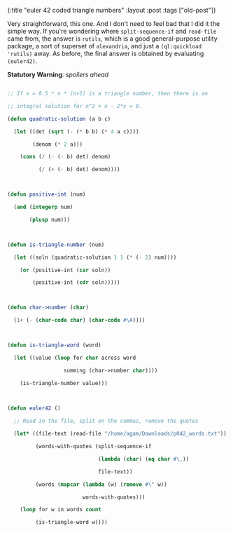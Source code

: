 {:title "euler 42 coded triangle numbers"
:layout :post
 :tags ["old-post"]}



Very straightforward, this one. And I don't need to feel bad that I did it the simple way. If you're wondering where `split-sequence-if` and `read-file` came from, the answer is `rutils`, which is a good general-purpose utility package, a sort of superset of `alexandria`, and just a `(ql:quickload 'rutils)` away. As before, the final answer is obtained by evaluating `(euler42)`.



**Statutory Warning**: _spoilers ahead_



```lisp

;; If x = 0.5 * n * (n+1) is a triangle number, then there is an

;; integral solution for n^2 + n - 2*x = 0.

(defun quadratic-solution (a b c)

  (let ((det (sqrt (- (* b b) (* 4 a c))))

        (denom (* 2 a)))

    (cons (/ (- (- b) det) denom)

          (/ (+ (- b) det) denom))))



(defun positive-int (num)

  (and (integerp num)

       (plusp num)))



(defun is-triangle-number (num)

  (let ((soln (quadratic-solution 1 1 (* (- 2) num))))

    (or (positive-int (car soln))

        (positive-int (cdr soln)))))



(defun char->number (char)

  (1+ (- (char-code char) (char-code #\A))))



(defun is-triangle-word (word)

  (let ((value (loop for char across word

                  summing (char->number char))))

    (is-triangle-number value)))       

  

(defun euler42 ()

  ;; Read in the file, split on the commas, remove the quotes

  (let* ((file-text (read-file "/home/agam/Downloads/p042_words.txt"))

         (words-with-quotes (split-sequence-if

                             (lambda (char) (eq char #\,))

                             file-text))

         (words (mapcar (lambda (w) (remove #\" w))

                        words-with-quotes)))

    (loop for w in words count

         (is-triangle-word w))))

```


